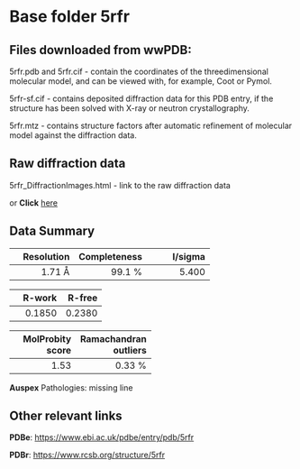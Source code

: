 # Base folder 5rfr

## Files downloaded from wwPDB:

5rfr.pdb and 5rfr.cif - contain the coordinates of the threedimensional molecular model, and can be viewed with, for example, Coot or Pymol.

5rfr-sf.cif - contains deposited diffraction data for this PDB entry, if the structure has been solved with X-ray or neutron crystallography.

5rfr.mtz - contains structure factors after automatic refinement of molecular model against the diffraction data.

## Raw diffraction data

5rfr_DiffractionImages.html - link to the raw diffraction data 

or **Click** [here](https://zenodo.org/record/3731510) 

## Data Summary
|   | Resolution | Completeness| I/sigma |
|---|-------------:|----------------:|--------------:|
|   |1.71 Å|99.1  %|<img width=50/>5.400|

|   | **R-work**| **R-free**   
|---|-------------:|----------------:|           
||0.1850|0.2380|

|   |**MolProbity<br>score**| **Ramachandran<br>outliers** 
|---|-------------:|----------------:|
||1.53|0.33 %|

**Auspex** Pathologies: missing line

 

## Other relevant links 
**PDBe**:  https://www.ebi.ac.uk/pdbe/entry/pdb/5rfr
 
**PDBr**: https://www.rcsb.org/structure/5rfr 

